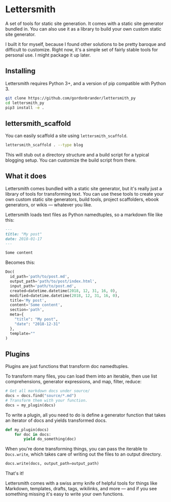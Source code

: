 # Lettersmith

A set of tools for static site generation. It comes with a static site generator bundled in. You can also use it as a library to build your own custom static site generator.

I built it for myself, because I found other solutions to be pretty baroque and difficult to customize. Right now, it's a simple set of fairly stable tools for personal use. I might package it up later.

## Installing

Lettersmith requires Python 3+, and a version of pip compatible with Python 3.

```bash
git clone https://github.com/gordonbrander/lettersmith_py
cd lettersmith_py
pip3 install -e .
```

## lettersmith_scaffold

You can easily scaffold a site using `lettersmith_scaffold`.

```bash
lettersmith_scaffold . --type blog
```

This will stub out a directory structure and a build script for a typical blogging setup. You can customize the build script from there.


## What it does

Lettersmith comes bundled with a static site generator, but it's really just a library of tools for transforming text. You can use these tools to create your own custom static site generators, build tools, project scaffolders, ebook generators, or wikis — whatever you like.

Lettersmith loads text files as Python namedtuples, so a markdown file like this:

```markdown
---
title: "My post"
date: 2018-01-17
---

Some content
```

Becomes this:

```python
Doc(
  id_path='path/to/post.md',
  output_path='path/to/post/index.html',
  input_path='path/to/post.md',
  created=datetime.datetime(2018, 12, 31, 16, 0),
  modified=datetime.datetime(2018, 12, 31, 16, 0),
  title='My post',
  content='Some content',
  section='path',
  meta={
    "title": "My post",
    "date": "2018-12-31"
  },
  template=""
)
```

## Plugins

Plugins are just functions that transform doc namedtuples.

To transform many files, you can load them into an iterable, then use list comprehensions, generator expressions, and map, filter, reduce:

```python
# Get all markdown docs under source/
docs = docs.find("source/*.md")
# Transform them with your function.
docs = my_plugin(docs)
```

To write a plugin, all you need to do is define a generator function that takes an iterator of docs and yields transformed docs.

```python
def my_plugin(docs)
    for doc in docs:
        yield do_something(doc)
```

When you're done transforming things, you can pass the iterable to `Docs.write`, which takes care of writing out the files to an output directory.

```python
docs.write(docs, output_path=output_path)
```

That's it!

Lettersmith comes with a swiss army knife of helpful tools for things like Markdown, templates, drafts, tags, wikilinks, and more — and if you see something missing it's easy to write your own functions.